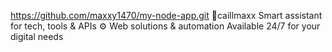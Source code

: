 https://github.com/maxxy1470/my-node-app.git
🤖caillmaxx  Smart assistant for tech, tools &amp; APIs ⚙️ Web solutions &amp; automation Available 24/7 for your digital needs
